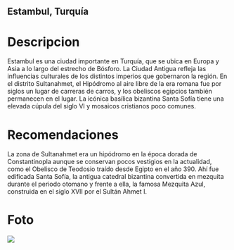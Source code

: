 ## Estambul, Turquía

# Descripcion
Estambul es una ciudad importante en Turquía, que se ubica en Europa y Asia a lo largo del estrecho de Bósforo. La Ciudad Antigua refleja las influencias culturales de los distintos imperios que gobernaron la región. En el distrito Sultanahmet, el Hipódromo al aire libre de la era romana fue por siglos un lugar de carreras de carros, y los obeliscos egipcios también permanecen en el lugar. La icónica basílica bizantina Santa Sofía tiene una elevada cúpula del siglo VI y mosaicos cristianos poco comunes.

# Recomendaciones
La zona de Sultanahmet era un hipódromo en la época dorada de Constantinopla aunque se conservan pocos vestigios en la actualidad, como el Obelisco de Teodosio traído desde Egipto en el año 390. Ahí fue edificada Santa Sofía, la antigua catedral bizantina convertida en mezquita durante el periodo otomano y frente a ella, la famosa Mezquita Azul, construida en el siglo XVII por el Sultán Ahmet I.

# Foto
![](https://www.capilclinic.es/blog/wp-content/uploads/2016/11/mezquita-azul.jpg)